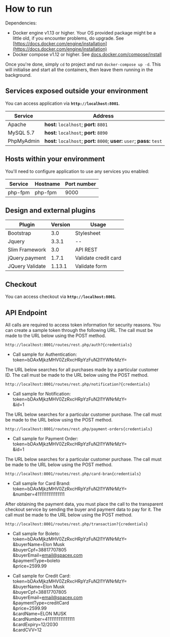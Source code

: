 # How to run #

Dependencies:

  * Docker engine v1.13 or higher. Your OS provided package might be a little old, if you encounter problems, do upgrade. See [https://docs.docker.com/engine/installation](https://docs.docker.com/engine/installation)
  * Docker compose v1.12 or higher. See [docs.docker.com/compose/install](https://docs.docker.com/compose/install/)

Once you're done, simply `cd` to project and run `docker-compose up -d`. This will initialise and start all the containers, then leave them running in the background.

## Services exposed outside your environment ##

You can access application via **`http://localhost:8001`**.

Service|Address
------|---------
Apache|**host:** `localhost`; **port:** `8801`
MySQL 5.7|**host:** `localhost`; **port:** `8890`
PhpMyAdmin|**host:** `localhost`; **port:** `8000`; **user:** `user`; **pass:** `test`

## Hosts within your environment ##

You'll need to configure application to use any services you enabled:

Service|Hostname|Port number
------|---------|-----------
php-fpm|php-fpm|9000

## Design and external plugins ##
Plugin|Version|Usage
------|---------|---------
Bootstrap|3.0|Stylesheet
Jquery|3.3.1|--
Slim Framework|3.0|API REST
jQuery.payment|1.7.1|Validate credit card
JQuery Validate|1.13.1|Validate form

## Checkout ##
You can access checkout via **`http://localhost:8001`**.

## API Endpoint ##
All calls are required to access token information for security reasons. You can create a sample token through the following URL. The call must be made to the URL below using the POST method.  
```
http://localhost:8001/routes/rest.php/auth?{credentials}
```
* Call sample for Authentication:  
token=bDAxMjkzMHV0ZzRxcHRpYzFuN2l1YWNrMzY=

The URL below searches for all purchases made by a particular customer ID. The call must be made to the URL below using the POST method.
```
http://localhost:8001/routes/rest.php/notification?{credentials}
```
* Call sample for Notification:  
token=bDAxMjkzMHV0ZzRxcHRpYzFuN2l1YWNrMzY=  
&id=1

The URL below searches for a particular customer purchase. The call must be made to the URL below using the POST method.  
```
http://localhost:8001/routes/rest.php/payment-orders{credentials}
```
* Call sample for Payment Order:  
token=bDAxMjkzMHV0ZzRxcHRpYzFuN2l1YWNrMzY=  
&id=1

The URL below searches for a particular customer purchase. The call must be made to the URL below using the POST method.  
```
http://localhost:8001/routes/rest.php/card-bran{credentials}
```
* Call sample for Card Brand:  
token=bDAxMjkzMHV0ZzRxcHRpYzFuN2l1YWNrMzY=  
&number=4111111111111111

After obtaining the payment data, you must place the call to the transparent checkout service by sending the buyer and payment data to pay for it. The call must be made to the URL below using the POST method.  
```
http://localhost:8001/routes/rest.php/transaction?{credentials}
```
* Call sample for Boleto:  
token=bDAxMjkzMHV0ZzRxcHRpYzFuN2l1YWNrMzY=  
&buyerName=Elon Musk  
&buyerCpf=38817707805  
&buyerEmail=email@spacex.com  
&paymentType=boleto  
&price=2599.99  

* Call sample for Credit Card:  
token=bDAxMjkzMHV0ZzRxcHRpYzFuN2l1YWNrMzY=  
&buyerName=Elon Musk  
&buyerCpf=38817707805  
&buyerEmail=email@spacex.com  
&paymentType=creditCard  
&price=2599.99  
&cardName=ELON MUSK  
&cardNumber=4111111111111111  
&cardExpiry=12/2030  
&cardCVV=12
